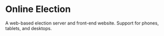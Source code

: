 Online Election
===============

A web-based election server and front-end website. Support for phones, tablets, and desktops.
